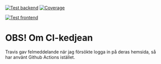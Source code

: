 
[![Test backend](https://github.com/scriptcoded/dbwebb-jsramverk/actions/workflows/test-backend.yml/badge.svg)](https://github.com/scriptcoded/dbwebb-jsramverk/actions/workflows/test-backend.yml)
[![Coverage](https://badgen.net/badge/coverage/show/blue)](https://scriptcoded.github.io/dbwebb-jsramverk/api-coverage/index.html)


[![Test frontend](https://github.com/scriptcoded/dbwebb-jsramverk/actions/workflows/test-frontend.yml/badge.svg)](https://github.com/scriptcoded/dbwebb-jsramverk/actions/workflows/test-frontend.yml)

# OBS! Om CI-kedjean

Travis gav felmeddelande när jag försökte logga in på deras hemsida, så har
använt Github Actions istället.
